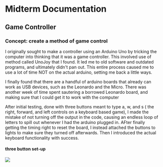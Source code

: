 # Midterm Documentation

## Game Controller
### Concept: create a method of game control

I originally sought to make a controller using an Arduino Uno by tricking the computer into thinking that it was a game controller. This involved use of method called UnoJoy that I found. It led me to old software and outdated programs, and ultimately didn't pan out. This entire process caused me to use a lot of time NOT on the actual arduino, setting me back a little ways.

I finally found that there are a handful of arduino boards that already can work as USB devices, such as the Leonardo and the Micro. There was another week of time spent sautering a borrowed Leonardo board, and making sure that I could get it to work with the computer

After initial testing, done with three buttons meant to type a, w, and s ( the right, forward, and left controls on a keyboard based game), I made the mistake of not turning off the output in the code, causing an endless loop of letters to spill out whenever I had the arduino plugged in. AFter finally getting the timing right to reset the board, I instead attached the buttons to lights to make sure they turned off afterwards. Then I introduced the actual keyboard functionality with success.

#### three button set-up


<html>
<img src="https://github.com/BeccaHa/Digits2018/MidtermDocumentation/threeButtonDoc.JPG">
</html>
